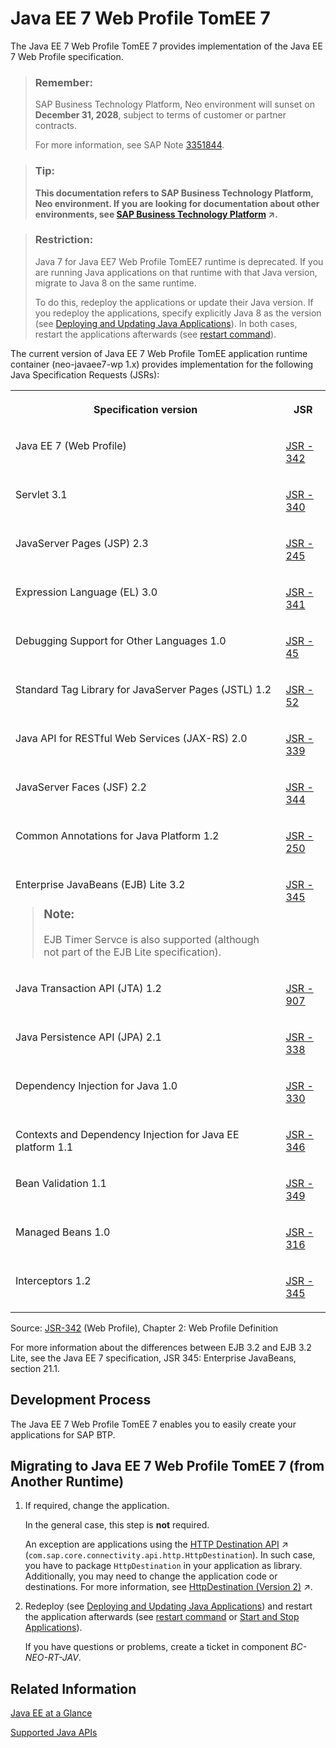 <!-- loiof177a15bab8c47168cbcf471b7726f78 -->

# Java EE 7 Web Profile TomEE 7

The Java EE 7 Web Profile TomEE 7 provides implementation of the Java EE 7 Web Profile specification.

> ### Remember:  
> SAP Business Technology Platform, Neo environment will sunset on **December 31, 2028**, subject to terms of customer or partner contracts.
> 
> For more information, see SAP Note [3351844](https://launchpad.support.sap.com/#/notes/3351844).

> ### Tip:  
> **This documentation refers to SAP Business Technology Platform, Neo environment. If you are looking for documentation about other environments, see [SAP Business Technology Platform](https://help.sap.com/viewer/65de2977205c403bbc107264b8eccf4b/Cloud/en-US/6a2c1ab5a31b4ed9a2ce17a5329e1dd8.html "SAP Business Technology Platform (SAP BTP) is an integrated offering comprised of four technology portfolios: database and data management, application development and integration, analytics, and intelligent technologies. The platform offers users the ability to turn data into business value, compose end-to-end business processes, and build and extend SAP applications quickly.") :arrow_upper_right:.**

> ### Restriction:  
> Java 7 for Java EE7 Web Profile TomEE7 runtime is deprecated. If you are running Java applications on that runtime with that Java version, migrate to Java 8 on the same runtime.
> 
> To do this, redeploy the applications or update their Java version. If you redeploy the applications, specify explicitly Java 8 as the version \(see [Deploying and Updating Java Applications](deploying-and-updating-java-applications-e5dfbc6.md)\). In both cases, restart the applications afterwards \(see [restart command](../50-administration-and-ops-neo/restart-7c0f7a1.md)\).

The current version of Java EE 7 Web Profile TomEE application runtime container \(neo-javaee7-wp 1.x\) provides implementation for the following Java Specification Requests \(JSRs\):


<table>
<tr>
<th valign="top">

Specification version



</th>
<th valign="top">

JSR



</th>
</tr>
<tr>
<td valign="top">

Java EE 7 \(Web Profile\)



</td>
<td valign="top">

[JSR - 342](https://jcp.org/en/jsr/detail?id=342)



</td>
</tr>
<tr>
<td valign="top">

Servlet 3.1



</td>
<td valign="top">

[JSR - 340](http://jcp.org/en/jsr/detail?id=340)



</td>
</tr>
<tr>
<td valign="top">

JavaServer Pages \(JSP\) 2.3



</td>
<td valign="top">

[JSR - 245](http://jcp.org/en/jsr/detail?id=245)



</td>
</tr>
<tr>
<td valign="top">

Expression Language \(EL\) 3.0



</td>
<td valign="top">

[JSR - 341](http://jcp.org/en/jsr/detail?id=341)



</td>
</tr>
<tr>
<td valign="top">

Debugging Support for Other Languages 1.0



</td>
<td valign="top">

[JSR - 45](http://jcp.org/en/jsr/detail?id=45)



</td>
</tr>
<tr>
<td valign="top">

Standard Tag Library for JavaServer Pages \(JSTL\) 1.2



</td>
<td valign="top">

[JSR - 52](http://www.jcp.org/en/jsr/detail?id=52)



</td>
</tr>
<tr>
<td valign="top">

Java API for RESTful Web Services \(JAX-RS\) 2.0



</td>
<td valign="top">

[JSR - 339](http://jcp.org/en/jsr/detail?id=339)



</td>
</tr>
<tr>
<td valign="top">

JavaServer Faces \(JSF\) 2.2



</td>
<td valign="top">

[JSR - 344](http://jcp.org/en/jsr/detail?id=344)



</td>
</tr>
<tr>
<td valign="top">

Common Annotations for Java Platform 1.2



</td>
<td valign="top">

[JSR - 250](http://jcp.org/en/jsr/detail?id=250)



</td>
</tr>
<tr>
<td valign="top">

Enterprise JavaBeans \(EJB\) Lite 3.2

> ### Note:  
> EJB Timer Servce is also supported \(although not part of the EJB Lite specification\).



</td>
<td valign="top">

[JSR - 345](http://jcp.org/en/jsr/detail?id=345)



</td>
</tr>
<tr>
<td valign="top">

Java Transaction API \(JTA\) 1.2



</td>
<td valign="top">

[JSR - 907](http://jcp.org/en/jsr/detail?id=907)



</td>
</tr>
<tr>
<td valign="top">

Java Persistence API \(JPA\) 2.1



</td>
<td valign="top">

[JSR - 338](http://jcp.org/en/jsr/detail?id=338)



</td>
</tr>
<tr>
<td valign="top">

Dependency Injection for Java 1.0



</td>
<td valign="top">

[JSR - 330](http://www.jcp.org/en/jsr/detail?id=330)



</td>
</tr>
<tr>
<td valign="top">

Contexts and Dependency Injection for Java EE platform 1.1



</td>
<td valign="top">

[JSR - 346](http://jcp.org/en/jsr/detail?id=346)



</td>
</tr>
<tr>
<td valign="top">

Bean Validation 1.1



</td>
<td valign="top">

[JSR - 349](http://jcp.org/en/jsr/detail?id=349)



</td>
</tr>
<tr>
<td valign="top">

Managed Beans 1.0



</td>
<td valign="top">

[JSR - 316](http://jcp.org/en/jsr/detail?id=316)



</td>
</tr>
<tr>
<td valign="top">

Interceptors 1.2



</td>
<td valign="top">

[JSR - 345](http://jcp.org/en/jsr/detail?id=345)



</td>
</tr>
</table>

Source: [JSR-342](http://jcp.org/en/jsr/detail?id=342) \(Web Profile\), Chapter 2: Web Profile Definition

For more information about the differences between EJB 3.2 and EJB 3.2 Lite, see the Java EE 7 specification, JSR 345: Enterprise JavaBeans, section 21.1.



<a name="loiof177a15bab8c47168cbcf471b7726f78__section_6E56F5A283004681B3B03A5F19768C90"/>

## Development Process

The Java EE 7 Web Profile TomEE 7 enables you to easily create your applications for SAP BTP.



<a name="loiof177a15bab8c47168cbcf471b7726f78__section_kkx_tmh_smb"/>

## Migrating to Java EE 7 Web Profile TomEE 7 \(from Another Runtime\)

1.  If required, change the application.

    In the general case, this step is **not** required.

    An exception are applications using the [HTTP Destination API](https://help.sap.com/viewer/b865ed651e414196b39f8922db2122c7/Cloud/en-US/462dbffef4614044b5c727c9de37672e.html "All connectivity API packages are visible by default from all Web applications. Applications can consume the destinations via a JNDI lookup.") :arrow_upper_right: \(`com.sap.core.connectivity.api.http.HttpDestination`\). In such case, you have to package `HttpDestination` in your application as library. Additionally, you may need to change the application code or destinations. For more information, see [HttpDestination (Version 2)](https://help.sap.com/viewer/b865ed651e414196b39f8922db2122c7/Cloud/en-US/c2a0d33bbc464b8fae30fed707ae9034.html "Use the current HttpDestination library version available for the Connectivity service.") :arrow_upper_right:.

2.  Redeploy \(see [Deploying and Updating Java Applications](deploying-and-updating-java-applications-e5dfbc6.md)\) and restart the application afterwards \(see [restart command](../50-administration-and-ops-neo/restart-7c0f7a1.md) or [Start and Stop Applications](../50-administration-and-ops-neo/start-and-stop-applications-7612f03.md)\).

    If you have questions or problems, create a ticket in component *BC-NEO-RT-JAV*.




<a name="loiof177a15bab8c47168cbcf471b7726f78__section_6426FC0C57E344BA97905F08109309ED"/>

## Related Information

[Java EE at a Glance](http://www.oracle.com/technetwork/java/javaee/overview/index.html) 

[Supported Java APIs](supported-java-apis-e836a95.md)

